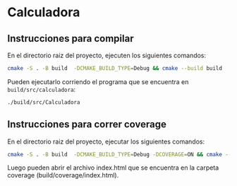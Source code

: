 # Calculadora

## Instrucciones para compilar
En el directorio raiz del proyecto, ejecuten los siguientes comandos:

```bash
cmake -S . -B build  -DCMAKE_BUILD_TYPE=Debug && cmake --build build
```

Pueden ejecutarlo corriendo el programa que se encuentra en `build/src/calculadora`:

```bash
./build/src/Calculadora
```

## Instrucciones para correr coverage

En el directorio raiz del proyecto, ejecutar los siguientes comandos:

```bash
cmake -S . -B build  -DCMAKE_BUILD_TYPE=Debug -DCOVERAGE=ON && cmake --build build && cd build && make && make coverage && cd ..
```

Luego pueden abrir el archivo index.html que se encuentra en la carpeta coverage (build/coverage/index.html).


